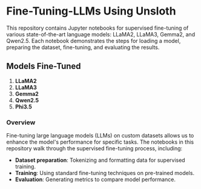 # Fine-Tuning-LLMs Using Unsloth

This repository contains Jupyter notebooks for supervised fine-tuning of various state-of-the-art language models: LLaMA2, LLaMA3, Gemma2, and Qwen2.5. Each notebook demonstrates the steps for loading a model, preparing the dataset, fine-tuning, and evaluating the results.

## Models Fine-Tuned
1. **LLaMA2**
2. **LLaMA3**
3. **Gemma2**
4. **Qwen2.5**
5. **Phi3.5**

### Overview

Fine-tuning large language models (LLMs) on custom datasets allows us to enhance the model's performance for specific tasks. The notebooks in this repository walk through the supervised fine-tuning process, including:

- **Dataset preparation**: Tokenizing and formatting data for supervised training.
- **Training**: Using standard fine-tuning techniques on pre-trained models.
- **Evaluation**: Generating metrics to compare model performance.
